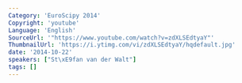 ```yaml
---
Category: 'EuroScipy 2014'
Copyright: 'youtube'
Language: 'English'
SourceUrl: '"https://www.youtube.com/watch?v=zdXLSEdtyaY"'
ThumbnailUrl: 'https://i.ytimg.com/vi/zdXLSEdtyaY/hqdefault.jpg'
date: '2014-10-22'
speakers: ["St\xE9fan van der Walt"]
tags: []
---
```


